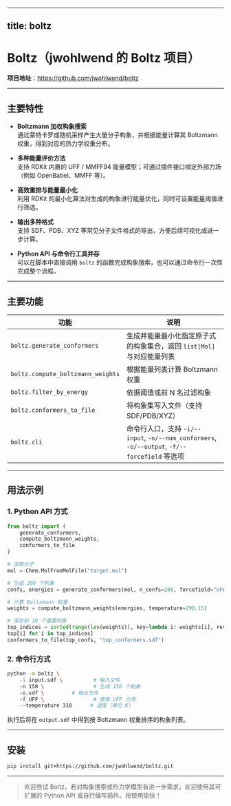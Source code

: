 
---
title: boltz
---


# Boltz（jwohlwend 的 Boltz 项目）

**项目地址**：<https://github.com/jwohlwend/boltz>

---

## 主要特性

- **Boltzmann 加权构象搜索**  
  通过蒙特卡罗或随机采样产生大量分子构象，并根据能量计算其 Boltzmann 权重，得到对应的热力学权重分布。

- **多种能量评价方法**  
  支持 RDKit 内置的 UFF / MMFF94 能量模型；可通过插件接口绑定外部力场（例如 OpenBabel、MMFF 等）。

- **高效重排与能量最小化**  
  利用 RDKit 的最小化算法对生成的构象进行能量优化，同时可设置能量阈值进行筛选。

- **输出多种格式**  
  支持 SDF、PDB、XYZ 等常见分子文件格式的导出，方便后续可视化或进一步计算。

- **Python API 与命令行工具并存**  
  可以在脚本中直接调用 `boltz` 的函数完成构象搜索，也可以通过命令行一次性完成整个流程。

---

## 主要功能

| 功能 | 说明 |
|------|------|
| `boltz.generate_conformers` | 生成并能量最小化指定原子式的构象集合，返回 `list[Mol]` 与对应能量列表 |
| `boltz.compute_boltzmann_weights` | 根据能量列表计算 Boltzmann 权重 |
| `boltz.filter_by_energy` | 依据阈值或前 N 名过滤构象 |
| `boltz.conformers_to_file` | 将构象集写入文件（支持 SDF/PDB/XYZ） |
| `boltz.cli` | 命令行入口，支持 `-i/--input`, `-n/--num_conformers`, `-o/--output`, `-f/--forcefield` 等选项 |

---

## 用法示例

### 1. Python API 方式

```python
from boltz import (
    generate_conformers,
    compute_boltzmann_weights,
    conformers_to_file
)

# 读取分子
mol = Chem.MolFromMolFile("target.mol")

# 生成 200 个构象
confs, energies = generate_conformers(mol, n_confs=200, forcefield="UFF")

# 计算 Boltzmann 权重
weights = compute_boltzmann_weights(energies, temperature=298.15)

# 保存前 10 个重要构象
top_indices = sorted(range(len(weights)), key=lambda i: weights[i], reverse=True)[:10]
top[i] for i in top_indices]
conformers_to_file(top_confs, "top_conformers.sdf")
```

### 2. 命令行方式

```bash
python -m boltz \
    -i input.sdf \          # 输入文件
    -n 150 \                # 生成 150 个构象
    -o.sdf \         # 输出文件
    -f UFF \                # 使用 UFF 力场
    --temperature 310      # 温度（单位 K）
```

执行后将在 `output.sdf` 中得到按 Boltzmann 权重排序的构象列表。

---

## 安装

```bash
pip install git+https://github.com/jwohlwend/boltz.git
```

---

> 欢迎尝试 Boltz，若对构象搜索或热力学模型有进一步需求，欢迎使用其可扩展的 Python API 或自行编写插件。祝使用愉快！